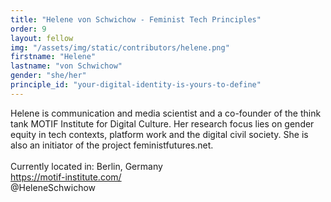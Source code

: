 ```yaml
---
title: "Helene von Schwichow - Feminist Tech Principles"
order: 9
layout: fellow
img: "/assets/img/static/contributors/helene.png"
firstname: "Helene"
lastname: "von Schwichow"
gender: "she/her"
principle_id: "your-digital-identity-is-yours-to-define"
---
```


Helene is communication and media scientist and a co-founder of the think tank MOTIF Institute for Digital Culture. Her research focus lies on gender equity in tech contexts, platform work and the digital civil society. She is also an initiator of the project feministfutures.net. <br>
<br>
Currently located in: Berlin, Germany <br>
https://motif-institute.com/ <br>
@HeleneSchwichow 


